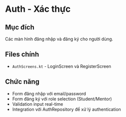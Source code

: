 # Auth - Xác thực

## Mục đích
Các màn hình đăng nhập và đăng ký cho người dùng.

## Files chính
- `AuthScreens.kt` - LoginScreen và RegisterScreen

## Chức năng
- Form đăng nhập với email/password
- Form đăng ký với role selection (Student/Mentor)
- Validation input real-time
- Integration với AuthRepository để xử lý authentication
